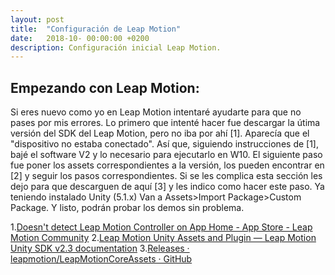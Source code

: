 ```yaml
---
layout: post
title:  "Configuración de Leap Motion"
date:   2018-10- 00:00:00 +0200
description: Configuración inicial Leap Motion.
---
```


## Empezando con Leap Motion:

Si eres nuevo como yo en Leap Motion intentaré ayudarte para que no pases por mis errores.
Lo primero que intenté hacer fue descargar la útima versión del SDK del Leap Motion, pero no iba por ahí [1]. Aparecía que el "dispositivo no estaba conectado".
Así que, siguiendo instrucciones de [1], bajé el software V2 y lo necesario para ejecutarlo en W10.
El siguiente paso fue poner los assets correspondientes a la versión, los pueden encontrar en [2] y seguir los pasos correspondientes. Si se les complica esta sección les dejo para que descarguen de aquí [3] y les indico como hacer este paso.
Ya teniendo instalado Unity (5.1.x) Van a Assets>Import Package>Custom Package.
Y listo, podrán probar los demos sin problema.


1.[Doesn't detect Leap Motion Controller on App Home - App Store - Leap Motion Community](https://forums.leapmotion.com/t/doesnt-detect-leap-motion-controller-on-app-home/7416)
2.[Leap Motion Unity Assets and Plugin — Leap Motion Unity SDK v2.3 documentation](https://developer-archive.leapmotion.com/documentation/v2/unity/index.html)
3.[Releases · leapmotion/LeapMotionCoreAssets · GitHub](https://github.com/leapmotion/LeapMotionCoreAssets/releases?after=prerelease-v2.4.0)
